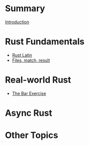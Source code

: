 # Summary

[Introduction](./introduction.md)

# Rust Fundamentals

- [Rust Latin](./rustlatin.md)
- [Files, match, result](./files-match-result.md)

# Real-world Rust

- [The Bar Exercise](./bar.md)

# Async Rust

# Other Topics

